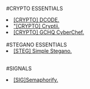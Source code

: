 #CRYPTO ESSENTIALS 
<br>
<li><a href="https://www.dcode.fr/">[CRYPTO] DCODE.</a></li>
<li><a href="https://cryptii.com/">"[CRYPTO] Cryptii.</a></li>
<li><a href="https://gchq.github.io/CyberChef">[CRYPTO] GCHQ CyberChef.</a></li>
<br>
#STEGANO ESSENTIALS
<br>
<li><a href="https://stylesuxx.github.io/steganography/">[STEG] Simple Stegano.</a></li>
<br>

#SIGNALS
<br>
<li><a href="http://www.semaphorify.info/">[SIG]Semaphorify.</a></li>
